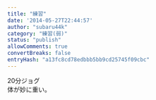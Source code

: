 ```yaml
---
title: "練習"
date: '2014-05-27T22:44:57'
author: "subaru44k"
category: "練習(弱)"
status: "publish"
allowComments: true
convertBreaks: false
entryHash: "a13fc8cd78edbbb5bb9cd25745f09cbc"
---
```

20分ジョグ<br>
体が妙に重い。
